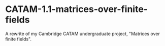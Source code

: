 # CATAM-1.1-matrices-over-finite-fields
A rewrite of my Cambridge CATAM undergraduate project, "Matrices over finite fields".
